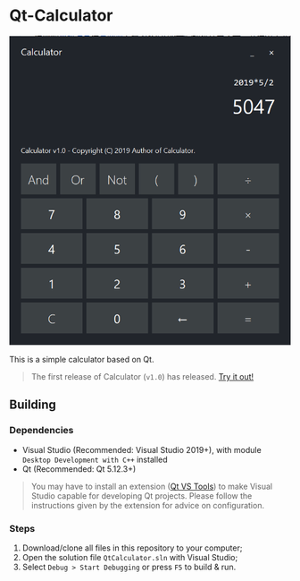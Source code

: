# Qt-Calculator

<div style="text-align: center"><img src="assets/screenshot.png" alt="Screenshot"></img></div>

This is a simple calculator based on Qt.

> The first release of Calculator (`v1.0`) has released. [Try it out!](https://github.com/YangHanlin/Qt-Calculator/releases/tag/v1.0)

## Building

### Dependencies

- Visual Studio (Recommended: Visual Studio 2019+), with module `Desktop Development with C++` installed
- Qt (Recommended: Qt 5.12.3+)

> You may have to install an extension
> ([Qt VS Tools](https://marketplace.visualstudio.com/items?itemName=TheQtCompany.QtVisualStudioTools2019))
> to make Visual Studio capable for developing Qt projects. Please follow the
> instructions given by the extension for advice on configuration.

### Steps

1. Download/clone all files in this repository to your computer;
2. Open the solution file `QtCalculator.sln` with Visual Studio;
3. Select `Debug > Start Debugging` or press `F5` to build & run.
